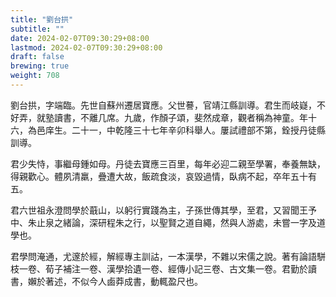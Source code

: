 ```yaml
---
title: "劉台拱"
subtitle: ""
date: 2024-02-07T09:30:29+08:00
lastmod: 2024-02-07T09:30:29+08:00
draft: false
brewing: true
weight: 708
---
```



劉台拱，字端臨。先世自蘇州遷居寶應。父世謩，官靖江縣訓導。君生而岐嶷，不好弄，就塾讀書，不離几席。九歲，作顏子頌，斐然成章，觀者稱為神童。年十六，為邑庠生。二十一，中乾隆三十七年辛卯科舉人。屢試禮部不第，銓授丹徒縣訓導。

君少失恃，事繼母鍾如母。丹徒去寶應三百里，每年必迎二親至學署，奉養無缺，得親歡心。體夙清羸，疊遭大故，飯疏食淡，哀毀過情，臥病不起，卒年五十有五。

君六世祖永澄問學於蕺山，以躬行實踐為主，子孫世傳其學，至君，又習聞王予中、朱止泉之緒論，深研程朱之行，以聖賢之道自繩，然與人游處，未嘗一字及道學也。

君學問淹通，尤邃於經，解經專主訓詁，一本漢學，不雜以宋儒之說。著有論語駢枝一卷、荀子補注一卷、漢學拾遺一卷、經傳小記三卷、古文集一卷。君勤於讀書，嬾於著述，不似今人鹵莽成書，動輒盈尺也。
